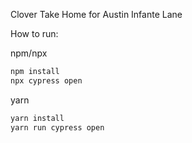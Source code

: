 Clover Take Home for Austin Infante Lane

How to run:

npm/npx
```bash
npm install
npx cypress open
```
yarn
```bash
yarn install
yarn run cypress open
```